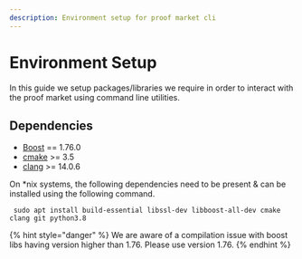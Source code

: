 ```yaml
---
description: Environment setup for proof market cli
---
```


# Environment Setup

In this guide we setup packages/libraries we require in order to interact with the proof market using command line utilities.

## Dependencies

* [Boost](https://www.boost.org/) == 1.76.0&#x20;
* [cmake](https://cmake.org/) >= 3.5
* [clang](https://clang.llvm.org/) >= 14.0.6

On \*nix systems, the following dependencies need to be present & can be installed using the following command.

```shell
 sudo apt install build-essential libssl-dev libboost-all-dev cmake clang git python3.8
```

{% hint style="danger" %}
We are aware of a compilation issue with boost libs having version higher than 1.76. Please use version 1.76.
{% endhint %}

